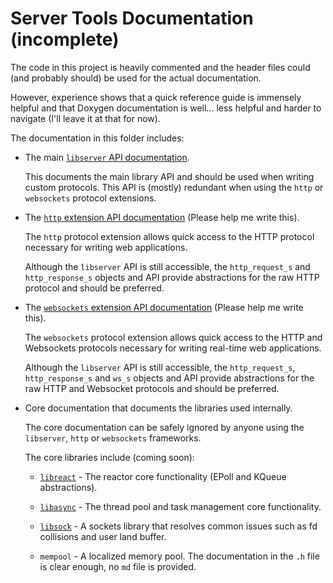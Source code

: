 # Server Tools Documentation (incomplete)

The code in this project is heavily commented and the header files could (and probably should) be used for the actual documentation.

However, experience shows that a quick reference guide is immensely helpful and that Doxygen documentation is well... less helpful and harder to navigate (I'll leave it at that for now).

The documentation in this folder includes:

* The main [`libserver` API documentation](libserver.md).

    This documents the main library API and should be used when writing custom protocols. This API is (mostly) redundant when using the `http` or `websockets` protocol extensions.

* The [`http` extension API documentation]() (Please help me write this).

    The `http` protocol extension allows quick access to the HTTP protocol necessary for writing web applications.

    Although the `libserver` API is still accessible, the `http_request_s` and `http_response_s` objects and API provide abstractions for the raw HTTP protocol and should be preferred.

* The [`websockets` extension API documentation]() (Please help me write this).

    The `websockets` protocol extension allows quick access to the HTTP and Websockets protocols necessary for writing real-time web applications.

    Although the `libserver` API is still accessible, the `http_request_s`, `http_response_s` and `ws_s` objects and API provide abstractions for the raw HTTP and Websocket protocols and should be preferred.

* Core documentation that documents the libraries used internally.

    The core documentation can be safely ignored by anyone using the `libserver`, `http` or `websockets` frameworks.

    The core libraries include (coming soon):

    * [`libreact`](./libreact.md) - The reactor core functionality (EPoll and KQueue abstractions).

    * [`libasync`](./libasync.md) - The thread pool and task management core functionality.

    * [`libsock`](./libsock.md) - A sockets library that resolves common issues such as fd collisions and user land buffer.

    * `mempool` - A localized memory pool. The documentation in the `.h` file is clear enough, no `md` file is provided.
